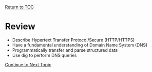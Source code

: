 <a href="https://github.com/CyberTrainingUSAF/08-Network-Programming/blob/master/00-Table-of-Contents.md" > Return to TOC </a>

# Review

* Describe Hypertext Transfer Protocol/Secure \(HTTP/HTTPS\)
* Have a fundamental understanding of Domain Name System \(DNS\)
* Programmatically transfer and parse structured data
* Use dig to perform DNS queries

<a href="https://github.com/CyberTrainingUSAF/08-Network-Programming/blob/master/07-osi-layer-7/summary.md" > Continue to Next Topic </a>
